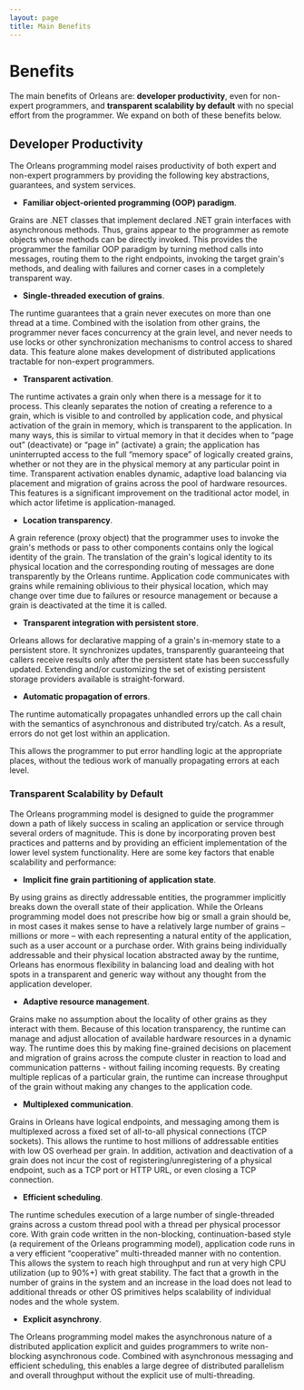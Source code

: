```yaml
---
layout: page
title: Main Benefits
---
```


# Benefits

The main benefits of Orleans are: **developer productivity**, even for non-expert programmers, and **transparent scalability by default** with no special effort from the programmer. We expand on both of these benefits below.

## Developer Productivity

The Orleans programming model raises productivity of both expert and non-expert programmers by providing the following key abstractions, guarantees, and system services.

* **Familiar object-oriented programming (OOP) paradigm**.

Grains are .NET classes that implement declared .NET grain interfaces with asynchronous methods. Thus, grains appear to the programmer as remote objects whose methods can be directly invoked. This provides the programmer the familiar OOP paradigm by turning method calls into messages, routing them to the right endpoints, invoking the target grain's methods, and dealing with failures and corner cases in a completely transparent way.

* **Single-threaded execution of grains**.

The runtime guarantees that a grain never executes on more than one thread at a time. Combined with the isolation from other grains, the programmer never faces concurrency at the grain level, and never needs to use locks or other synchronization mechanisms to control access to shared data. This feature alone makes development of distributed applications tractable for non-expert programmers.

* **Transparent activation**.

The runtime activates a grain only when there is a message for it to process. This cleanly separates the notion of creating a reference to a grain, which is visible to and controlled by application code, and physical activation of the grain in memory, which is transparent to the application. In many ways, this is similar to virtual memory in that it decides when to “page out” (deactivate) or “page in” (activate) a grain; the application has uninterrupted access to the full “memory space” of logically created grains, whether or not they are in the physical memory at any particular point in time. Transparent activation enables dynamic, adaptive load balancing via placement and migration of grains across the pool of hardware resources. This features is a significant improvement on the traditional actor model, in which actor lifetime is application-managed.

* **Location transparency**.

A grain reference (proxy object) that the programmer uses to invoke the grain's methods or pass to other components contains only the logical identity of the grain. The translation of the grain's logical identity to its physical location and the corresponding routing of messages are done transparently by the Orleans runtime. Application code communicates with grains while remaining oblivious to their physical location, which may change over time due to failures or resource management or because a grain is deactivated at the time it is called.

* **Transparent integration with persistent store**.

Orleans allows for declarative mapping of a grain's in-memory state to a persistent store. It synchronizes updates, transparently guaranteeing that callers receive results only after the persistent state has been successfully updated. Extending and/or customizing the set of existing persistent storage providers available is straight-forward.

* **Automatic propagation of errors**.

The runtime automatically propagates unhandled errors up the call chain with the semantics of asynchronous and distributed try/catch. As a result, errors do not get lost within an application.

This allows the programmer to put error handling logic at the appropriate places, without the tedious work of manually propagating errors at each level.

### Transparent Scalability by Default

The Orleans programming model is designed to guide the programmer down a path of likely success in scaling an application or service through several orders of magnitude. This is done by incorporating proven best practices and patterns and by providing an efficient implementation of the lower level system functionality. Here are some key factors that enable scalability and performance:

* **Implicit fine grain partitioning of application state**.

By using grains as directly addressable entities, the programmer implicitly breaks down the overall state of their application. While the Orleans programming model does not prescribe how big or small a grain should be, in most cases it makes sense to have a relatively large number of grains – millions or more – with each representing a natural entity of the application, such as a user account or a purchase order. With grains being individually addressable and their physical location abstracted away by the runtime, Orleans has enormous flexibility in balancing load and dealing with hot spots in a transparent and generic way without any thought from the application developer.

* **Adaptive resource management**.

Grains make no assumption about the locality of other grains as they interact with them. Because of this location transparency, the runtime can manage and adjust allocation of available hardware resources in a dynamic way. The runtime does this by making fine-grained decisions on placement and migration of grains across the compute cluster in reaction to load and communication patterns - without failing incoming requests. By creating multiple replicas of a particular grain, the runtime can increase throughput of the grain without making any changes to the application code.

* **Multiplexed communication**.

Grains in Orleans have logical endpoints, and messaging among them is multiplexed across a fixed set of all-to-all physical connections (TCP sockets). This allows the runtime to host millions of addressable entities with low OS overhead per grain. In addition, activation and deactivation of a grain does not incur the cost of registering/unregistering of a physical endpoint, such as a TCP port or HTTP URL, or even closing a TCP connection.

* **Efficient scheduling**.

The runtime schedules execution of a large number of single-threaded grains across a custom thread pool with a thread per physical processor core. With grain code written in the non-blocking, continuation-based style (a requirement of the Orleans programming model), application code runs in a very efficient “cooperative” multi-threaded manner with no contention. This allows the system to reach high throughput and run at very high CPU utilization (up to 90%+) with great stability. The fact that a growth in the number of grains in the system and an increase in the load does not lead to additional threads or other OS primitives helps scalability of individual nodes and the whole system.

* **Explicit asynchrony**.

The Orleans programming model makes the asynchronous nature of a distributed application explicit and guides programmers to write non-blocking asynchronous code. Combined with asynchronous messaging and efficient scheduling, this enables a large degree of distributed parallelism and overall throughput without the explicit use of multi-threading.
